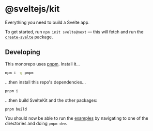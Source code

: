 # @sveltejs/kit

Everything you need to build a Svelte app.

To get started, run `npm init svelte@next` — this will fetch and run the [`create-svelte`](packages/create-svelte) package.

## Developing

This monorepo uses [pnpm](https://pnpm.js.org/en/). Install it...

```bash
npm i -g pnpm
```

...then install this repo's dependencies...

```bash
pnpm i
```

...then build SvelteKit and the other packages:

```bash
pnpm build
```

You should now be able to run the [examples](examples) by navigating to one of the directories and doing `pnpm dev`.
